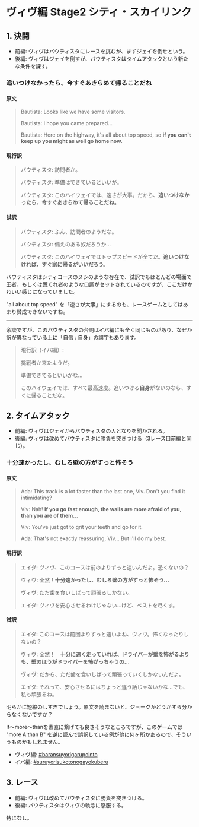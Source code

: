 # ヴィヴ編 Stage2 シティ・スカイリンク

## 1. 決闘

* 前編: ヴィヴはバウティスタにレースを挑むが、まずジェイを倒せという。
* 後編: ヴィヴはジェイを倒すが、バウティスタはタイムアタックという新たな条件を課す。

### 追いつけなかったら、今すぐあきらめて帰ることだね

#### 原文

> Bautista: Looks like we have some visitors.
>
> Bautista: I hope you came prepared...
>
> Bautista: Here on the highway, it's all about top speed, so **if you can't keep up you might as well go home now.**

#### 現行訳

> バウティスタ: 訪問者か。
>
> バウティスタ: 準備はできているといいが。
>
> バウティスタ: このハイウェイでは、速さが大事。だから、**追いつけなかったら、今すぐあきらめて帰ることだね。**

#### 試訳

> バウティスタ: ふん、訪問者のようだな。
>
> バウティスタ: 備えのある奴だろうか...
>
> バウティスタ: このハイウェイではトップスピードが全てだ。**追いつけなければ、すぐ家に帰るがいいだろう。**

バウティスタはシティコースのヌシのような存在で、試訳でもほとんどの場面で王者、もしくは荒くれ者のような口調がセットされているのですが、ここだけかわいい感じになっていました。

"all about top speed" を「速さが大事」にするのも、レースゲームとしてはあまり賛成できないですね。

***

余談ですが、このバウティスタの台詞はイバ編にも全く同じものがあり、なぜか訳が異なっている上に「自信 : 自身」の誤字もあります。

> 現行訳（イバ編）:
>
> 挑戦者か来たようだ。
>
> 準備できてるといいがな...
>
> このハイウェイでは、すべて最高速度。追いつける**自身**がないのなら、すぐに帰ることだな。

## 2. タイムアタック

* 前編: ヴィヴはジェイからバウティスタの人となりを聞かされる。
* 後編: ヴィヴは改めてバウティスタに勝負を突きつける（3レース目前編と同じ）。

### 十分速かったし、むしろ壁の方がずっと怖そう

#### 原文

> Ada: This track is a lot faster than the last one, Viv. Don't you find it intimidating?
>
> Viv: Nah! **If you go fast enough, the walls are more afraid of you, than you are of them...**
>
> Viv: You've just got to grit your teeth and go for it.
>
> Ada: That's not exactly reassuring, Viv... But I'll do my best.

#### 現行訳

> エイダ: ヴィヴ、このコースは前のよりずっと速いんだよ。恐くないの？
>
> ヴィヴ: 全然！**十分速かったし、むしろ壁の方がずっと怖そう...**
>
> ヴィヴ: ただ歯を食いしばって頑張るしかない。
>
> エイダ: ヴィヴを安心させるわけじゃない...けど、ベストを尽くす。

#### 試訳

> エイダ: このコースは前回よりずっと速いよね、ヴィヴ。怖くなったりしないの？
>
> ヴィヴ: 全然！　**十分に速く走っていれば、ドライバーが壁を怖がるよりも、壁のほうがドライバーを怖がっちゃうの...**
>
> ヴィヴ: だから、ただ歯を食いしばって頑張っていくしかないんだよ。
>
> エイダ: それって、安心させるにはちょっと違う話じゃないかな...でも、私も頑張るね。

明らかに短縮のしすぎでしょう。原文を読まないと、ジョークかどうかすら分からなくないですか？

If～more～thanを素直に繋げても良さそうなところですが、このゲームでは "more A than B" を逆に読んで誤訳している例が他に何ヶ所かあるので、そういうものかもしれません。

* ヴィヴ編: [#baransuyorigarupointo](../ada/stage3.md#baransuyorigarupointo "mention")
* イバ編: [#suruyorisukotonogayokuberu](../ibba/stage1.md#suruyorisukotonogayokuberu "mention")

## 3. レース

* 前編: ヴィヴは改めてバウティスタに勝負を突きつける。
* 後編: バウティスタはヴィヴの執念に感服する。

特になし。
